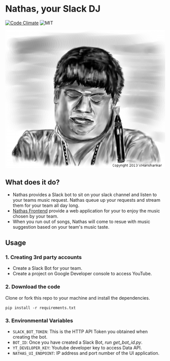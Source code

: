 
# Nathas, your Slack DJ
[![Code Climate](https://codeclimate.com/github/TeamSven/nathas/badges/gpa.svg)](https://codeclimate.com/github/TeamSven/nathas)  ![MIT](https://img.shields.io/dub/l/vibe-d.svg)

![Nathas](nathas.png)

## What does it do?

* Nathas provides a Slack bot to sit on your slack channel and listen to your teams music request. Nathas queue up your requests and stream them for your team all day long.
* [Nathas Frontend](https://github.com/TeamSven/nathas-frontend) provide a web application for your to enjoy the music chosen by your team. 
* When you run out of songs, Nathas will come to resue with music suggestion based on your team's music taste.

## Usage

### 1. Creating 3rd party accounts

- Create a Slack Bot for your team.
- Create a project on Google Developer console to access YouTube.

### 2. Download the code
Clone or fork this repo to your machine and install the dependencies.
```
pip install -r requirements.txt
```

### 3. Environmental Variables

* `SLACK_BOT_TOKEN`: This is the HTTP API Token you obtained when creating the bot.  
* `BOT_ID`: Once you have created a Slack Bot, *run get_bot_id.py*.  
* `YT_DEVELOPER_KEY`: Youtube developer key to access Data API.  
* `NATHAS_UI_ENDPOINT`: IP address and port number of the UI application.  
